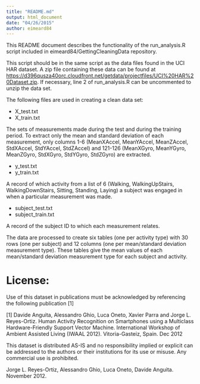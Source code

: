```yaml
---
title: "README.md"
output: html_document
date: "04/26/2015"
author: eimeard84
---
```

This README document describes the functionality of the run_analysis.R script included in eimeard84/GettingCleaningData repository. 

This script should be in the same script as the data files found in the UCI HAR dataset. A zip file containing these data can be found at https://d396qusza40orc.cloudfront.net/getdata/projectfiles/UCI%20HAR%20Dataset.zip. If necessary, line 2 of run_analysis.R can be uncommented to unzip the data set. 

The following files are used in creating a clean data set: 

- X_test.txt
- X_train.txt

The sets of measurements made during the test and during the training period. To extract only the mean and standard deviation of each measurement, only columns 1-6 (MeanXAccel, MeanYAccel, MeanZAccel, StdXAccel, StdYAccel, StdZAccel) and 121-126 (MeanXGyro, MeanYGyro, MeanZGyro, StdXGyro, StdYGyro, StdZGyro) are extracted. 

- y_test.txt
- y_train.txt

A record of which activity from a list of 6 (Walking, WalkingUpStairs, WalkingDownStairs, Sitting, Standing, Laying) a subject was engaged in when a particular measurement was made. 

- subject_test.txt
- subject_train.txt

A record of the subject ID to which each measurement relates. 

The data are processed to create six tables (one per activity type) with 30 rows (one per subject) and 12 columns (one per mean/standard deviation measurement type). These tables give the mean values of each mean/standard deviation measurement type for each subject and activity. 

License:
========
Use of this dataset in publications must be acknowledged by referencing the following publication [1] 

[1] Davide Anguita, Alessandro Ghio, Luca Oneto, Xavier Parra and Jorge L. Reyes-Ortiz. Human Activity Recognition on Smartphones using a Multiclass Hardware-Friendly Support Vector Machine. International Workshop of Ambient Assisted Living (IWAAL 2012). Vitoria-Gasteiz, Spain. Dec 2012

This dataset is distributed AS-IS and no responsibility implied or explicit can be addressed to the authors or their institutions for its use or misuse. Any commercial use is prohibited.

Jorge L. Reyes-Ortiz, Alessandro Ghio, Luca Oneto, Davide Anguita. November 2012.

